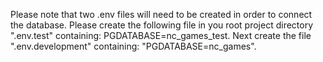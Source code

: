 Please note that two .env files will need to be created in order to connect the database. Please create the following file in you root project directory ".env.test" containing: PGDATABASE=nc_games_test. Next create the file ".env.development" containing: "PGDATABASE=nc_games".
